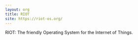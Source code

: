 ```yaml
---
layout: org
title: RIOT
site: https://riot-os.org/
---
```

RIOT: The friendly Operating System for the Internet of Things.
